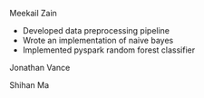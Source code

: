 Meekail Zain
- Developed data preprocessing pipeline
- Wrote an implementation of naive bayes
- Implemented pyspark random forest classifier

Jonathan Vance

Shihan Ma
